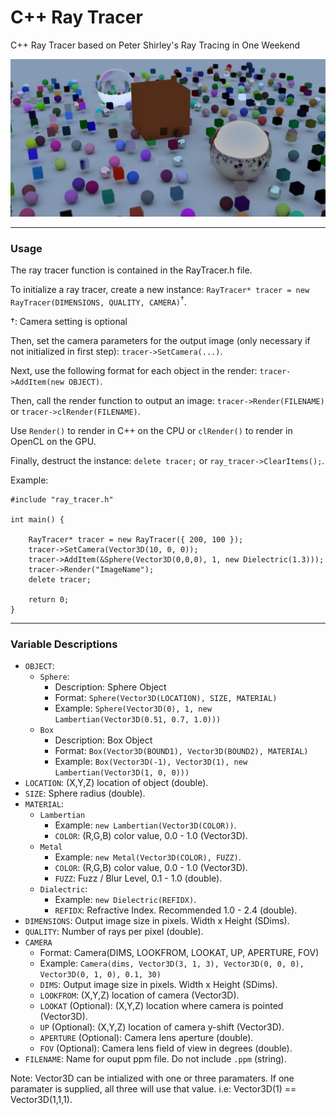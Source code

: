 ﻿# C++ Ray Tracer
C++ Ray Tracer based on Peter Shirley's Ray Tracing in One Weekend

![Ray Tracer Banner](https://raw.githubusercontent.com/cdgco/raytracing/master/Demo.png)
<hr>

### Usage
The ray tracer function is contained in the RayTracer.h file.

To initialize a ray tracer, create a new instance: `RayTracer* tracer = new RayTracer(DIMENSIONS, QUALITY, CAMERA)`<sup>†</sup>.

†: Camera setting is optional

Then, set the camera parameters for the output image (only necessary if not initialized in first step): `tracer->SetCamera(...)`.

Next, use the following format for each object in the render: `tracer->AddItem(new OBJECT)`.
 
Then, call the render function to output an image: `tracer->Render(FILENAME)` or `tracer->clRender(FILENAME)`.

Use `Render()` to render in C++ on the CPU or `clRender()` to render in OpenCL on the GPU.

Finally, destruct the instance: `delete tracer;` or `ray_tracer->ClearItems();`.
 
Example:
```
#include "ray_tracer.h"

int main() {

	RayTracer* tracer = new RayTracer({ 200, 100 });
	tracer->SetCamera(Vector3D(10, 0, 0));
	tracer->AddItem(&Sphere(Vector3D(0,0,0), 1, new Dielectric(1.3)));
	tracer->Render("ImageName");
	delete tracer;

	return 0;
}
```
<hr>

### Variable Descriptions
* `OBJECT`:
  * `Sphere`:
    * Description: Sphere Object
    * Format: `Sphere(Vector3D(LOCATION), SIZE, MATERIAL)`
    * Example: `Sphere(Vector3D(0), 1, new Lambertian(Vector3D(0.51, 0.7, 1.0)))`
  * `Box`
    * Description: Box Object
    * Format: `Box(Vector3D(BOUND1), Vector3D(BOUND2), MATERIAL)`
    * Example: `Box(Vector3D(-1), Vector3D(1), new Lambertian(Vector3D(1, 0, 0)))`
* `LOCATION`: (X,Y,Z) location of object (double).
* `SIZE`: Sphere radius (double).
* `MATERIAL`:
  * `Lambertian`
    * Example: `new Lambertian(Vector3D(COLOR))`.
    * `COLOR`: (R,G,B) color value, 0.0 - 1.0 (Vector3D).
  * `Metal`
    * Example: `new Metal(Vector3D(COLOR), FUZZ)`.
    * `COLOR`: (R,G,B) color value, 0.0 - 1.0 (Vector3D).
    * `FUZZ`: Fuzz / Blur Level, 0.1 - 1.0 (double).
  * `Dialectric`: 
    * Example: `new Dielectric(REFIDX)`.
    * `REFIDX`: Refractive Index. Recommended 1.0 - 2.4 (double).
* `DIMENSIONS`: Output image size in pixels. Width x Height (SDims).
* `QUALITY`: Number of rays per pixel (double).
* `CAMERA`
  * Format: Camera(DIMS, LOOKFROM, LOOKAT, UP, APERTURE, FOV) 
  * Example: `Camera(dims, Vector3D(3, 1, 3), Vector3D(0, 0, 0), Vector3D(0, 1, 0), 0.1, 30)`
  * `DIMS`: Output image size in pixels. Width x Height (SDims).
  * `LOOKFROM`: (X,Y,Z) location of camera (Vector3D).
  * `LOOKAT` (Optional): (X,Y,Z) location where camera is pointed (Vector3D).
  * `UP` (Optional): (X,Y,Z) location of camera y-shift (Vector3D).
  * `APERTURE` (Optional): Camera lens aperture (double).
  * `FOV` (Optional): Camera lens field of view in degrees (double).
* `FILENAME`: Name for ouput ppm file. Do not include `.ppm` (string).

Note: Vector3D can be intialized with one or three paramaters. If one paramater is supplied, all three will use that value. i.e: Vector3D(1) == Vector3D(1,1,1).
